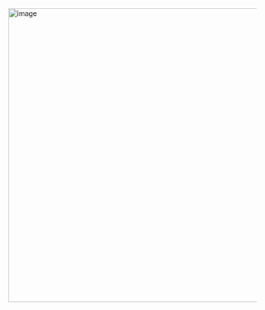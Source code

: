 <img width="1256" height="595" alt="image" src="https://github.com/user-attachments/assets/174635ae-0329-4853-953f-06c3ceff43e6" />
